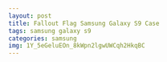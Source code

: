 ```yaml
---
layout: post
title: Fallout Flag Samsung Galaxy S9 Case
tags: samsung galaxy s9
categories: samsung
img: 1Y_5eGeluEOn_8kWpn2lgwUWCqh2HkqBC
---
```

